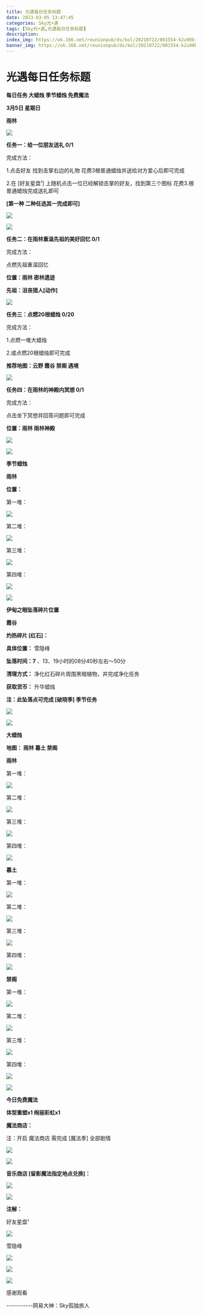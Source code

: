 ```yaml
---
title: 光遇每日任务标题
date: 2023-03-05 13:47:45
categories: Sky光•遇
tags: [Sky光•遇,光遇每日任务标题]
description: 
index_img: https://ok.166.net/reunionpub/ds/kol/20210722/001554-k2u90bj7ay.png?imageView&thumbnail=600x0&type=jpg
banner_img: https://ok.166.net/reunionpub/ds/kol/20210722/001554-k2u90bj7ay.png?imageView&thumbnail=600x0&type=jpg
---
```

# 光遇每日任务标题
**每日任务 大蜡烛 季节蜡烛 免费魔法**

 **3月5日 星期日**

 **雨林**

![](https://img.166.net/reunionpub/ds/kol/20230305/001425-nh8z9135dy.jpeg)

 **任务一：给一位朋友送礼 0/1**

完成方法：

1.点击好友 找到击掌右边的礼物 花费3根普通蜡烛并送给对方爱心后即可完成

2.在 [好友星盘¹] 上随机点击一位已经解锁击掌的好友，找到第三个图标 花费3.根普通蜡烛完成送礼即可

 **[第一种 二种任选其一完成即可]**

![](https://img.166.net/reunionpub/ds/kol/20230305/000321-8wbha7j9cd.jpg)

![](https://img.166.net/reunionpub/ds/kol/20230305/000329-rcb728ug1m.jpg)

 **任务二：在雨林重温先祖的美好回忆 0/1**

完成方法：

点燃先祖重温回忆

 **位置：雨林 密林遗迹**

 **先祖：沮丧猎人[动作]**

![](https://img.166.net/reunionpub/ds/kol/20230305/000400-7uft1jbkcp.jpg)

 **任务三：点燃20根蜡烛 0/20**

完成方法：

1.点燃一堆大蜡烛

2.或点燃20根蜡烛即可完成

 **推荐地图：云野 霞谷 禁阁 遇境**

![](https://img.166.net/reunionpub/ds/kol/20230305/000527-tfkrewsc43.jpg)

 **任务四：在雨林的神殿内冥想 0/1**

完成方法：

点击坐下冥想并回答问题即可完成

 **位置：雨林 雨林神殿**

![](https://img.166.net/reunionpub/ds/kol/20230305/000544-e1vrj94nzd.jpg)

![](https://img.166.net/reunionpub/ds/kol/20221018/100256-wzutnocka0.png)

 **季节蜡烛**

 **雨林**

 **位置：**

第一堆：

![](https://img.166.net/reunionpub/ds/kol/20230305/001157-cdh81ka3yv.jpeg)

第二堆：

![](https://img.166.net/reunionpub/ds/kol/20230305/001216-bd8vmt6up5.jpeg)

第三堆：

![](https://img.166.net/reunionpub/ds/kol/20230305/001226-wpmkl6ory5.jpeg)

第四堆：

![](https://img.166.net/reunionpub/ds/kol/20230305/001235-tik85ofes9.jpeg)

![](https://img.166.net/reunionpub/ds/kol/20221130/005912-5mvshq9nf3.png)

 **伊甸之眼坠落碎片位置**

 **霞谷**

 **灼热碎片 [红石]：**

 **具体位置：** 雪隐峰

 **坠落时间：7** 、13、19小时的08分40秒左右～50分

 **清理方式：** 净化红石碎片周围黑暗植物，并完成净化任务

 **获取货币：** 升华蜡烛

 **注：此坠落点可完成  [破晓季] 季节任务**

![](https://img.166.net/reunionpub/ds/kol/20230305/001720-5dshboefz6.jpeg)

![](https://img.166.net/reunionpub/ds/kol/20221018/100256-wzutnocka0.png)

 **大蜡烛**

 **地图： 雨林 暮土 禁阁**

 **雨林**

第一堆：

![](https://img.166.net/reunionpub/ds/kol/20230304/235626-cmiw59s1bs.jpeg)

第二堆：

![](https://img.166.net/reunionpub/ds/kol/20230304/235635-o2lwipy6sf.jpeg)

第三堆：

![](https://img.166.net/reunionpub/ds/kol/20230304/235645-ocf2h7kwes.jpeg)

第四堆：

![](https://img.166.net/reunionpub/ds/kol/20230304/235658-esmk7hdtoa.jpeg)

 **暮土**

第一堆：

![](https://img.166.net/reunionpub/ds/kol/20230304/235728-78heack6dy.jpeg)

第二堆：

![](https://img.166.net/reunionpub/ds/kol/20230304/235746-d8nr396mst.jpeg)

第三堆：

![](https://img.166.net/reunionpub/ds/kol/20230304/235755-w3gj1zav5d.jpeg)

第四堆：

![](https://img.166.net/reunionpub/ds/kol/20230304/235806-pd160v3as9.jpeg)

 **禁阁**

第一堆：

![](https://img.166.net/reunionpub/ds/kol/20230305/000112-ymc09uhwdz.jpeg)

第二堆：

![](https://img.166.net/reunionpub/ds/kol/20230305/000130-n947pcoygu.jpeg)

第三堆：

![](https://img.166.net/reunionpub/ds/kol/20230305/000146-0s4lzb7moq.jpeg)

第四堆：

![](https://img.166.net/reunionpub/ds/kol/20230305/000154-9d8pqea1yj.jpeg)

![](https://img.166.net/reunionpub/ds/kol/20221018/100256-wzutnocka0.png)

 **今日免费魔法**

 **体型重塑x1 绚丽彩虹x1**

 **魔法商店：**

注：开启 魔法商店 需完成 [魔法季] 全部剧情

![](https://img.166.net/reunionpub/ds/kol/20221018/100559-oibznvdtus.png)

![](https://img.166.net/reunionpub/ds/kol/20230304/235925-yki8ol29gt.jpeg)

 **音乐商店 [留影魔法指定地点兑换]：**

![](https://img.166.net/reunionpub/ds/kol/20230304/000104-jlhtebw9c0.jpeg)

 **![](https://img.166.net/reunionpub/ds/kol/20221018/100256-wzutnocka0.png)**

 **注解：**

好友星盘¹

![](https://img.166.net/reunionpub/ds/kol/20230305/001916-aep48vu9ct.jpeg)

雪隐峰

![](https://img.166.net/reunionpub/ds/kol/20230305/002018-0rezsk48wt.jpeg)

![](https://img.166.net/reunionpub/ds/kol/20230305/004542-72lzgu36ov.jpg)

 **![](https://img.166.net/reunionpub/ds/kol/20221018/100256-wzutnocka0.png)**

感谢观看

\-----------网易大神：Sky孤独旅人

